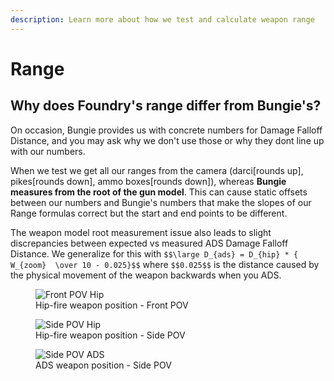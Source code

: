 ```yaml
---
description: Learn more about how we test and calculate weapon range
---
```


# Range

## Why does Foundry's range differ from Bungie's?

On occasion, Bungie provides us with concrete numbers for Damage Falloff Distance, and you may ask why we don't use those or why they dont line up with our numbers. 

When we test we get all our ranges from the camera (darci[rounds up], pikes[rounds down], ammo boxes[rounds down]), whereas **Bungie measures from the root of the gun model**. This can cause static offsets between our numbers and Bungie's numbers that make the slopes of our Range formulas correct but the start and end points to be different.

The weapon model root measurement issue also leads to slight discrepancies between expected vs measured ADS Damage Falloff Distance. We generalize for this with `$$\large D_{ads} = D_{hip} * { W_{zoom}  \over 10 - 0.025}$$` where `$$0.025$$` is the distance caused by the physical movement of the weapon backwards when you ADS.


<figure>
    <img src="https://raw.githubusercontent.com/oh-yes-0-fps/hot-metal/main/docs/faq/assets/front_hip_mod.jpg" alt="Front POV Hip" />
    <figcaption>Hip-fire weapon position - Front POV</figcaption>
</figure>

<figure>
    <img src="https://raw.githubusercontent.com/oh-yes-0-fps/hot-metal/main/docs/faq/assets/side_hip_mod.jpg" alt="Side POV Hip" />
    <figcaption>Hip-fire weapon position - Side POV</figcaption>
</figure>


<figure>
    <img src="https://raw.githubusercontent.com/oh-yes-0-fps/hot-metal/main/docs/faq/assets/side_ads_mod.jpg" alt="Side POV ADS" />
    <figcaption>ADS weapon position - Side POV</figcaption>
</figure>

